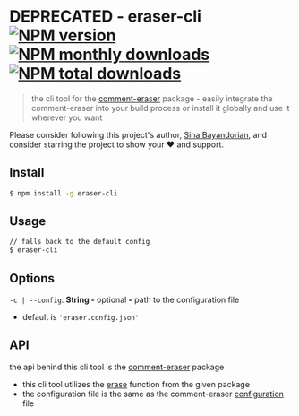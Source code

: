 # DEPRECATED - eraser-cli [![NPM version](https://img.shields.io/npm/v/eraser-cli.svg?style=flat)](https://www.npmjs.com/package/eraser-cli) [![NPM monthly downloads](https://img.shields.io/npm/dm/eraser-cli.svg?style=flat)](https://npmjs.org/package/eraser-cli) [![NPM total downloads](https://img.shields.io/npm/dt/eraser-cli.svg?style=flat)](https://npmjs.org/package/eraser-cli) 

> the cli tool for the [comment-eraser](https://www.npmjs.com/package/comment-eraser) package - easily integrate the comment-eraser into your build process or install it globally and use it wherever you want

Please consider following this project's author, [Sina Bayandorian](https://github.com/sina-byn), and consider starring the project to show your :heart: and support.

## Install
```sh
$ npm install -g eraser-cli
```

## Usage
```sh
// falls back to the default config
$ eraser-cli
```

## Options

`-c | --config`: **String -** optional **-** path to the configuration file
* default is `'eraser.config.json'`

## API
the api behind this cli tool is the [comment-eraser](https://www.npmjs.com/package/comment-eraser) package
* this cli tool utilizes the [erase](https://www.npmjs.com/package/comment-eraser#erase) function from the given package
* the configuration file is the same as the comment-eraser [configuration](https://www.npmjs.com/package/comment-eraser#configuration) file
